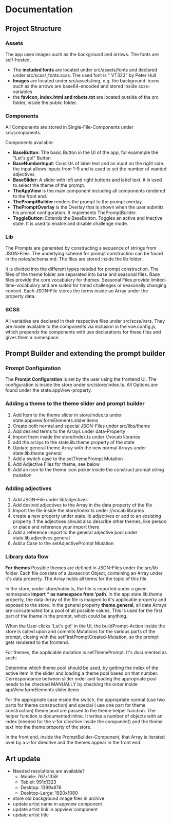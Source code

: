 # Documentation

## Project Structure

### Assets

The app uses images such as the background and arrows. The fonts are self-hosted.

- The **included fonts** are located under src/assets/fonts and declared under src/scss/_fonts.scss. The used font is "
  VT323" by Peter Hull
- **Images** are located under src/assets/img, e.g. the background. icons such as the arrows are base64-encoded and
  stored inside scss-variables
- the **favicon, index.html and robots.txt** are located outside of the src folder, inside the public folder.

### Components

All Components are stored in Single-File-Components under src/components.

Components available:

- **BaseButton**: The basic Button in the UI of the app, for exammple the "Let's go!" Button
- **BaseNumberInput**: Consists of label text and an input on the right side. the input allows inputs from 1-9 and is
  used to set the number of wanted adjectives
- **BaseSlider**: A slider with left and right buttons and label text. it is used to select the theme of the prompt.
- **TheAppView** is the main component including all components rendered to the front end.
- **ThePromptBuilder** renders the prompt to the prompt overlay.
- **ThePromptOverlay** is the Overlay that is shown when the user submits his prompt configuration. It implements
  ThePromptBuilder.
- **ToggleButton**: Extends the BaseButton. Toggles an active and inactive state. It is used to enable and disable
  challenge mode.

### Lib

The Prompts are generated by constructing a sequence of strings from JSON-Files. The underlying scheme for prompt
construction can be found in the notes/schema.md. The files are stored inside the lib folder.

It is divided into the different types needed for prompt construction. The files of the theme folder are separated into
base and seasonal files. Base files provide the core vocabulary for themes. Seasonal Files provide
limited-time-vocabulary and are suited for timed challenges or seasonally changing content. Each JSON-File stores the
terms inside an Array under the property data.

### SCSS

All variables are declared in their respective files under src/scss/vars. They are made available to the components via
inclusion in the vue.config.js, which prepends the components with use declarations for these files and gives them a
namespace.

## Prompt Builder and extending the prompt builder

### Prompt Configuration

The **Prompt Configuration** is set by the user using the frontend UI. The configuration is inside the store under
src/store/index.ts. All Options are found under the state.appView-property.

### Adding a theme to the theme slider and prompt builder

1. Add Item to the theme slider in store/index.ts under state.appview.formElements.slider.items
2. Create both normal and special JSON-Files under src/libs/theme
3. Add desired terms to the Arrays under data-Property
4. Import them inside the store/index.ts under //vocab libraries
5. add the arrays to the state.lib.theme property of the state
6. Update general theme Array with the new normal Arrays under state.lib.theme.general
7. Add a switch case to the setThemePrompt Mutation
8. Add Adjective Files for theme, see below
9. Add an icon to the theme icon picker inside the construct prompt string mutation

### Adding adjectives

1. Add JSON-File under lib/adjectives
2. Add desired adjectives to the Array in the data property of the file
3. Import the file inside the store/index.ts under //vocab libraries
4. create a new property under state.lib.adjectives or add to an exsisting property if the adjectives should also
   describe other themes, like person or place and reference your import there
5. Add a reference import to the general adjective pool under state.lib.adjectives.general
6. Add a Case to the setAdjectivePrompt Mutation

### Library data flow

**For themes**
Possible themes are defined in JSON-Files under the src/lib folder. Each file consists of a Javascript Object,
containing an Array under it's data property. The Array holds all terms for the topic of this file.

In the store, under store/index.ts, the file is imported under a given namespace **import * as namespace from 'path**.
In the app state.lib.theme property, the data-Array of the file is mapped to it's applicable property and exposed to the
store. In the general property **theme.general**, all data Arrays are concatenated for a pool of all possible values.
This is used for the first part of the theme in the prompt, which could be anything.

When the User clicks 'Let's go!' in the UI, the buildPrompt-Action inside the store is called upon and commits Mutations
for the various parts of the prompt, closing with the setFirstPromptCreated-Mutation, so the prompt gets rendered to the
frontend.

For themes, the applicable mutation is setThemePrompt. It's documented as such:

Determine which theme pool should be used, by getting the index of the active item in the slider and loading a theme
pool based on that number. Correspondance between slider order and loading the appropriate pool needs to be checked
MANUALLY by checking the order inside appView.formElements.slider.items

For the appropriate case inside the switch, the appropriate normal (use two parts for theme construction) and special (
use one part for theme construction)
theme pool are passed to the theme helper function. The helper function is documented inline. It writes a number of
objects with an index (needed for the v-for directive inside the component)
and the theme text into the theme property of the store.

In the front end, inside the PromptBuilder-Component, that Array is iterated over by a v-for directive and the themes
appear in the front end.

## Art update

- Needed resolutions are available?
    - Mobile: 767x1358
    - Tablet: 991x1323
    - Desktop: 1399x876
    - Desktop-Large: 1920x1080
- store old background image files in archive
- update artist name in appview component
- update artist link in appview component
- update artist title
